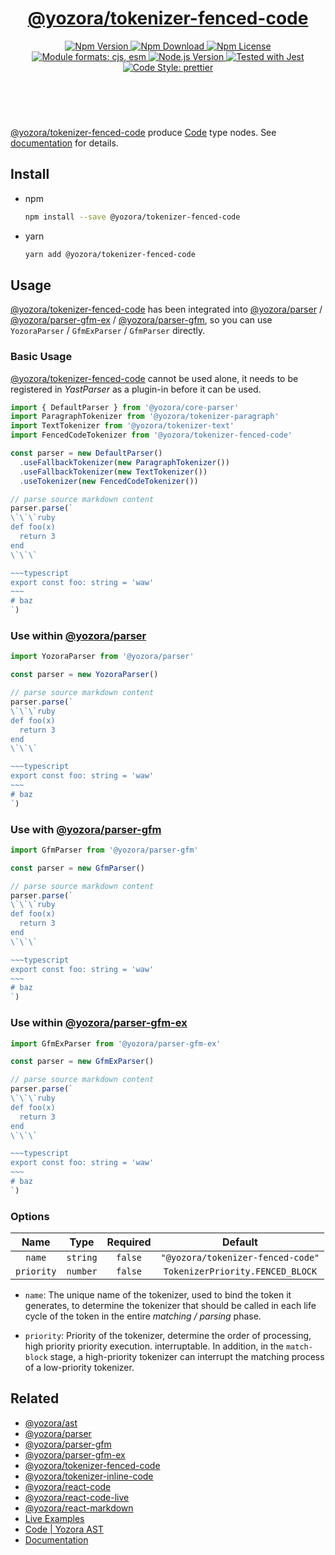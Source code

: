 <!-- :begin use tokenizer/banner -->

<header>
  <h1 align="center">
    <a href="https://github.com/yozorajs/yozora/tree/v2.3.4/tokenizers/fenced-code#readme">@yozora/tokenizer-fenced-code</a>
  </h1>
  <div align="center">
    <a href="https://www.npmjs.com/package/@yozora/tokenizer-fenced-code">
      <img
        alt="Npm Version"
        src="https://img.shields.io/npm/v/@yozora/tokenizer-fenced-code.svg"
      />
    </a>
    <a href="https://www.npmjs.com/package/@yozora/tokenizer-fenced-code">
      <img
        alt="Npm Download"
        src="https://img.shields.io/npm/dm/@yozora/tokenizer-fenced-code.svg"
      />
    </a>
    <a href="https://www.npmjs.com/package/@yozora/tokenizer-fenced-code">
      <img
        alt="Npm License"
        src="https://img.shields.io/npm/l/@yozora/tokenizer-fenced-code.svg"
      />
    </a>
    <a href="#install">
      <img
        alt="Module formats: cjs, esm"
        src="https://img.shields.io/badge/module_formats-cjs%2C%20esm-green.svg"
      />
    </a>
    <a href="https://github.com/nodejs/node">
      <img
        alt="Node.js Version"
        src="https://img.shields.io/node/v/@yozora/tokenizer-fenced-code"
      />
    </a>
    <a href="https://github.com/facebook/jest">
      <img
        alt="Tested with Jest"
        src="https://img.shields.io/badge/tested_with-jest-9c465e.svg"
      />
    </a>
    <a href="https://github.com/prettier/prettier">
      <img
        alt="Code Style: prettier"
        src="https://img.shields.io/badge/code_style-prettier-ff69b4.svg?style=flat-square"
      />
    </a>
  </div>
</header>
<br/>

<!-- :end -->

[@yozora/tokenizer-fenced-code] produce [Code][node-type] type nodes. See [documentation][docpage]
for details.

<!-- :begin use tokenizer/usage -->

## Install

- npm

  ```bash
  npm install --save @yozora/tokenizer-fenced-code
  ```

- yarn

  ```bash
  yarn add @yozora/tokenizer-fenced-code
  ```

## Usage

[@yozora/tokenizer-fenced-code][] has been integrated into [@yozora/parser][] /
[@yozora/parser-gfm-ex][] / [@yozora/parser-gfm][], so you can use `YozoraParser` / `GfmExParser` /
`GfmParser` directly.

### Basic Usage

[@yozora/tokenizer-fenced-code][] cannot be used alone, it needs to be registered in _YastParser_ as
a plugin-in before it can be used.

```typescript {4,9}
import { DefaultParser } from '@yozora/core-parser'
import ParagraphTokenizer from '@yozora/tokenizer-paragraph'
import TextTokenizer from '@yozora/tokenizer-text'
import FencedCodeTokenizer from '@yozora/tokenizer-fenced-code'

const parser = new DefaultParser()
  .useFallbackTokenizer(new ParagraphTokenizer())
  .useFallbackTokenizer(new TextTokenizer())
  .useTokenizer(new FencedCodeTokenizer())

// parse source markdown content
parser.parse(`
\`\`\`ruby
def foo(x)
  return 3
end
\`\`\`

~~~typescript
export const foo: string = 'waw'
~~~
# baz
`)
```

### Use within [@yozora/parser][]

```typescript
import YozoraParser from '@yozora/parser'

const parser = new YozoraParser()

// parse source markdown content
parser.parse(`
\`\`\`ruby
def foo(x)
  return 3
end
\`\`\`

~~~typescript
export const foo: string = 'waw'
~~~
# baz
`)
```

### Use with [@yozora/parser-gfm][]

```typescript
import GfmParser from '@yozora/parser-gfm'

const parser = new GfmParser()

// parse source markdown content
parser.parse(`
\`\`\`ruby
def foo(x)
  return 3
end
\`\`\`

~~~typescript
export const foo: string = 'waw'
~~~
# baz
`)
```

### Use within [@yozora/parser-gfm-ex][]

```typescript
import GfmExParser from '@yozora/parser-gfm-ex'

const parser = new GfmExParser()

// parse source markdown content
parser.parse(`
\`\`\`ruby
def foo(x)
  return 3
end
\`\`\`

~~~typescript
export const foo: string = 'waw'
~~~
# baz
`)
```

### Options

|    Name    |   Type   | Required |              Default              |
| :--------: | :------: | :------: | :-------------------------------: |
|   `name`   | `string` | `false`  | `"@yozora/tokenizer-fenced-code"` |
| `priority` | `number` | `false`  | `TokenizerPriority.FENCED_BLOCK`  |

- `name`: The unique name of the tokenizer, used to bind the token it generates, to determine the
  tokenizer that should be called in each life cycle of the token in the entire _matching / parsing_
  phase.

- `priority`: Priority of the tokenizer, determine the order of processing, high priority priority
  execution. interruptable. In addition, in the `match-block` stage, a high-priority tokenizer can
  interrupt the matching process of a low-priority tokenizer.

<!-- :end -->

## Related

- [@yozora/ast][]
- [@yozora/parser][]
- [@yozora/parser-gfm][]
- [@yozora/parser-gfm-ex][]
- [@yozora/tokenizer-fenced-code][]
- [@yozora/tokenizer-inline-code][]
- [@yozora/react-code][]
- [@yozora/react-code-live][]
- [@yozora/react-markdown][]
- [Live Examples][live-examples]
- [Code | Yozora AST][node-type]
- [Documentation][docpage]

[node-type]: http://yozora.guanghechen.com/docs/package/ast#code

<!-- :begin use tokenizer/definitions -->

[live-examples]: https://yozora.guanghechen.com/docs/package/tokenizer-fenced-code#live-examples
[docpage]: https://yozora.guanghechen.com/docs/package/tokenizer-fenced-code
[homepage]: https://github.com/yozorajs/yozora/tree/v2.3.4/tokenizers/fenced-code#readme
[gfm-spec]: https://github.github.com/gfm
[mdast-homepage]: https://github.com/syntax-tree/mdast
[@yozora/ast]: https://github.com/yozorajs/yozora/tree/v2.3.4/packages/ast#readme
[@yozora/ast-util]: https://github.com/yozorajs/yozora/tree/v2.3.4/packages/ast-util#readme
[@yozora/character]: https://github.com/yozorajs/yozora/tree/v2.3.4/packages/character#readme
[@yozora/eslint-config]:
  https://github.com/yozorajs/yozora/tree/release-2.x.x/packages/eslint-config#readme
[@yozora/core-parser]: https://github.com/yozorajs/yozora/tree/v2.3.4/packages/core-parser#readme
[@yozora/core-tokenizer]:
  https://github.com/yozorajs/yozora/tree/v2.3.4/packages/core-tokenizer#readme
[@yozora/invariant]: https://github.com/yozorajs/yozora/tree/v2.3.4/packages/invariant#readme
[@yozora/jest-for-tokenizer]:
  https://github.com/yozorajs/yozora/tree/release-2.x.x/packages/jest-for-tokenizer#readme
[@yozora/parser]: https://github.com/yozorajs/yozora/tree/v2.3.4/packages/parser#readme
[@yozora/parser-gfm]: https://github.com/yozorajs/yozora/tree/v2.3.4/packages/parser-gfm#readme
[@yozora/parser-gfm-ex]:
  https://github.com/yozorajs/yozora/tree/v2.3.4/packages/parser-gfm-ex#readme
[@yozora/template-tokenizer]:
  https://github.com/yozorajs/yozora/tree/release-2.x.x/packages/template-tokenizer#readme
[@yozora/tokenizer-admonition]:
  https://github.com/yozorajs/yozora/tree/v2.3.4/tokenizers/admonition#readme
[@yozora/tokenizer-autolink]:
  https://github.com/yozorajs/yozora/tree/v2.3.4/tokenizers/autolink#readme
[@yozora/tokenizer-autolink-extension]:
  https://github.com/yozorajs/yozora/tree/v2.3.4/tokenizers/autolink-extension#readme
[@yozora/tokenizer-blockquote]:
  https://github.com/yozorajs/yozora/tree/v2.3.4/tokenizers/blockquote#readme
[@yozora/tokenizer-break]: https://github.com/yozorajs/yozora/tree/v2.3.4/tokenizers/break#readme
[@yozora/tokenizer-definition]:
  https://github.com/yozorajs/yozora/tree/v2.3.4/tokenizers/definition#readme
[@yozora/tokenizer-delete]: https://github.com/yozorajs/yozora/tree/v2.3.4/tokenizers/delete#readme
[@yozora/tokenizer-ecma-import]:
  https://github.com/yozorajs/yozora/tree/v2.3.4/tokenizers/ecma-import#readme
[@yozora/tokenizer-emphasis]:
  https://github.com/yozorajs/yozora/tree/v2.3.4/tokenizers/emphasis#readme
[@yozora/tokenizer-fenced-block]:
  https://github.com/yozorajs/yozora/tree/v2.3.4/tokenizers/fenced-block#readme
[@yozora/tokenizer-fenced-code]:
  https://github.com/yozorajs/yozora/tree/v2.3.4/tokenizers/fenced-code#readme
[@yozora/tokenizer-footnote]:
  https://github.com/yozorajs/yozora/tree/v2.3.4/tokenizers/footnote#readme
[@yozora/tokenizer-footnote-definition]:
  https://github.com/yozorajs/yozora/tree/v2.3.4/tokenizers/footnote-definition#readme
[@yozora/tokenizer-footnote-reference]:
  https://github.com/yozorajs/yozora/tree/v2.3.4/tokenizers/footnote-reference#readme
[@yozora/tokenizer-heading]:
  https://github.com/yozorajs/yozora/tree/v2.3.4/tokenizers/heading#readme
[@yozora/tokenizer-html-block]:
  https://github.com/yozorajs/yozora/tree/v2.3.4/tokenizers/html-block#readme
[@yozora/tokenizer-html-inline]:
  https://github.com/yozorajs/yozora/tree/v2.3.4/tokenizers/html-inline#readme
[@yozora/tokenizer-image]: https://github.com/yozorajs/yozora/tree/v2.3.4/tokenizers/image#readme
[@yozora/tokenizer-image-reference]:
  https://github.com/yozorajs/yozora/tree/v2.3.4/tokenizers/image-reference#readme
[@yozora/tokenizer-indented-code]:
  https://github.com/yozorajs/yozora/tree/v2.3.4/tokenizers/indented-code#readme
[@yozora/tokenizer-inline-code]:
  https://github.com/yozorajs/yozora/tree/v2.3.4/tokenizers/inline-code#readme
[@yozora/tokenizer-inline-math]:
  https://github.com/yozorajs/yozora/tree/v2.3.4/tokenizers/inline-math#readme
[@yozora/tokenizer-link]: https://github.com/yozorajs/yozora/tree/v2.3.4/tokenizers/link#readme
[@yozora/tokenizer-link-reference]:
  https://github.com/yozorajs/yozora/tree/v2.3.4/tokenizers/link-reference#readme
[@yozora/tokenizer-list]: https://github.com/yozorajs/yozora/tree/v2.3.4/tokenizers/list#readme
[@yozora/tokenizer-math]: https://github.com/yozorajs/yozora/tree/v2.3.4/tokenizers/math#readme
[@yozora/tokenizer-paragraph]:
  https://github.com/yozorajs/yozora/tree/v2.3.4/tokenizers/paragraph#readme
[@yozora/tokenizer-setext-heading]:
  https://github.com/yozorajs/yozora/tree/v2.3.4/tokenizers/setext-heading#readme
[@yozora/tokenizer-table]: https://github.com/yozorajs/yozora/tree/v2.3.4/tokenizers/table#readme
[@yozora/tokenizer-text]: https://github.com/yozorajs/yozora/tree/v2.3.4/tokenizers/text#readme
[@yozora/tokenizer-thematic-break]:
  https://github.com/yozorajs/yozora/tree/v2.3.4/tokenizers/thematic-break#readme
[@yozora/react-admonition]:
  https://github.com/yozorajs/yozora-react/tree/main/packages/admonition#readme
[@yozora/react-blockquote]:
  https://github.com/yozorajs/yozora-react/tree/main/packages/blockquote#readme
[@yozora/react-break]: https://github.com/yozorajs/yozora-react/tree/main/packages/break#readme
[@yozora/react-delete]: https://github.com/yozorajs/yozora-react/tree/main/packages/delete#readme
[@yozora/react-emphasis]:
  https://github.com/yozorajs/yozora-react/tree/main/packages/emphasis#readme
[@yozora/react-code]: https://github.com/yozorajs/yozora-react/tree/main/packages/code#readme
[@yozora/react-code-live]:
  https://github.com/yozorajs/yozora-react/tree/main/packages/code-live#readme
[@yozora/react-footnote-definitions]:
  https://github.com/yozorajs/yozora-react/tree/main/packages/footnote-definitions#readme
[@yozora/react-footnote-reference]:
  https://github.com/yozorajs/yozora-react/tree/main/packages/footnote-reference#readme
[@yozora/react-heading]: https://github.com/yozorajs/yozora-react/tree/main/packages/heading#readme
[@yozora/react-image]: https://github.com/yozorajs/yozora-react/tree/main/packages/image#readme
[@yozora/react-inline-code]:
  https://github.com/yozorajs/yozora-react/tree/main/packages/inline-code#readme
[@yozora/react-inline-math]:
  https://github.com/yozorajs/yozora-react/tree/main/packages/inline-math#readme
[@yozora/react-link]: https://github.com/yozorajs/yozora-react/tree/main/packages/link#readme
[@yozora/react-list]: https://github.com/yozorajs/yozora-react/tree/main/packages/list#readme
[@yozora/react-list-item]:
  https://github.com/yozorajs/yozora-react/tree/main/packages/list-item#readme
[@yozora/react-markdown]:
  https://github.com/yozorajs/yozora-react/tree/main/packages/markdown#readme
[@yozora/react-math]: https://github.com/yozorajs/yozora-react/tree/main/packages/math#readme
[@yozora/react-paragraph]:
  https://github.com/yozorajs/yozora-react/tree/main/packages/paragraph#readme
[@yozora/react-strong]: https://github.com/yozorajs/yozora-react/tree/main/packages/strong#readme
[@yozora/react-table]: https://github.com/yozorajs/yozora-react/tree/main/packages/table#readme
[@yozora/react-text]: https://github.com/yozorajs/yozora-react/tree/main/packages/text#readme
[@yozora/react-thematic-break]:
  https://github.com/yozorajs/yozora-react/tree/main/packages/thematic-break#readme
[doc-live-examples/gfm]: https://yozora.guanghechen.com/docs/example/gfm
[doc-@yozora/ast]: https://yozora.guanghechen.com/docs/package/ast
[doc-@yozora/ast-util]: https://yozora.guanghechen.com/docs/package/ast-util
[doc-@yozora/core-parser]: https://yozora.guanghechen.com/docs/package/core-parser
[doc-@yozora/core-tokenizer]: https://yozora.guanghechen.com/docs/package/core-tokenizer
[doc-@yozora/parser]: https://yozora.guanghechen.com/docs/package/parser
[doc-@yozora/parser-gfm]: https://yozora.guanghechen.com/docs/package/parser-gfm
[doc-@yozora/parser-gfm-ex]: https://yozora.guanghechen.com/docs/package/parser-gfm-ex
[doc-@yozora/tokenizer-admonition]: https://yozora.guanghechen.com/docs/package/tokenizer-admonition
[doc-@yozora/tokenizer-autolink]: https://yozora.guanghechen.com/docs/package/tokenizer-autolink
[doc-@yozora/tokenizer-autolink-extension]:
  https://yozora.guanghechen.com/docs/package/tokenizer-autolink-extension
[doc-@yozora/tokenizer-blockquote]: https://yozora.guanghechen.com/docs/package/tokenizer-blockquote
[doc-@yozora/tokenizer-break]: https://yozora.guanghechen.com/docs/package/tokenizer-break
[doc-@yozora/tokenizer-delete]: https://yozora.guanghechen.com/docs/package/tokenizer-delete
[doc-@yozora/tokenizer-emphasis]: https://yozora.guanghechen.com/docs/package/tokenizer-emphasis
[doc-@yozora/tokenizer-fenced-code]:
  https://yozora.guanghechen.com/docs/package/tokenizer-fenced-code
[doc-@yozora/tokenizer-heading]: https://yozora.guanghechen.com/docs/package/tokenizer-heading
[doc-@yozora/tokenizer-html-block]: https://yozora.guanghechen.com/docs/package/tokenizer-html-block
[doc-@yozora/tokenizer-html-inline]:
  https://yozora.guanghechen.com/docs/package/tokenizer-html-inline
[doc-@yozora/tokenizer-image]: https://yozora.guanghechen.com/docs/package/tokenizer-image
[doc-@yozora/tokenizer-image-reference]:
  https://yozora.guanghechen.com/docs/package/tokenizer-image-reference
[doc-@yozora/tokenizer-indented-code]:
  https://yozora.guanghechen.com/docs/package/tokenizer-indented-code
[doc-@yozora/tokenizer-inline-code]:
  https://yozora.guanghechen.com/docs/package/tokenizer-inline-code
[doc-@yozora/tokenizer-inline-math]:
  https://yozora.guanghechen.com/docs/package/tokenizer-inline-math
[doc-@yozora/tokenizer-link]: https://yozora.guanghechen.com/docs/package/tokenizer-link
[doc-@yozora/tokenizer-definition]: https://yozora.guanghechen.com/docs/package/tokenizer-definition
[doc-@yozora/tokenizer-link-reference]:
  https://yozora.guanghechen.com/docs/package/tokenizer-link-reference
[doc-@yozora/tokenizer-list]: https://yozora.guanghechen.com/docs/package/tokenizer-list
[doc-@yozora/tokenizer-math]: https://yozora.guanghechen.com/docs/package/tokenizer-math
[doc-@yozora/tokenizer-paragraph]: https://yozora.guanghechen.com/docs/package/tokenizer-paragraph
[doc-@yozora/tokenizer-setext-heading]:
  https://yozora.guanghechen.com/docs/package/tokenizer-setext-heading
[doc-@yozora/tokenizer-table]: https://yozora.guanghechen.com/docs/package/tokenizer-table
[doc-@yozora/tokenizer-text]: https://yozora.guanghechen.com/docs/package/tokenizer-text
[doc-@yozora/tokenizer-thematic-break]:
  https://yozora.guanghechen.com/docs/package/tokenizer-thematic-break
[doc-@yozora/jest-for-tokenizer]: https://yozora.guanghechen.com/docs/package/jest-for-tokenizer
[doc-@yozora/parser-gfm]: https://yozora.guanghechen.com/docs/package/parser-gfm
[gfm-atx-heading]: https://github.github.com/gfm/#atx-heading
[gfm-autolink]: https://github.github.com/gfm/#autolinks
[gfm-autolink-extension]: https://github.github.com/gfm/#autolinks-extension-
[gfm-blockquote]: https://github.github.com/gfm/#block-quotes
[gfm-bullet-list]: https://github.github.com/gfm/#bullet-list
[gfm-delete]: https://github.github.com/gfm/#strikethrough-extension-
[gfm-emphasis]: https://github.github.com/gfm/#can-open-emphasis
[gfm-fenced-code]: https://github.github.com/gfm/#fenced-code-block
[gfm-hard-line-break]: https://github.github.com/gfm/#hard-line-break
[gfm-html-block]: https://github.github.com/gfm/#html-block
[gfm-html-inline]: https://github.github.com/gfm/#raw-html
[gfm-image]: https://github.github.com/gfm/#images
[gfm-image-reference]: https://github.github.com/gfm/#example-590
[gfm-indented-code]: https://github.github.com/gfm/#indented-code-block
[gfm-inline-code]: https://github.github.com/gfm/#code-span
[gfm-link]: https://github.github.com/gfm/#inline-link
[gfm-definition]: https://github.github.com/gfm/#link-reference-definition
[gfm-link-reference]: https://github.github.com/gfm/#reference-link
[gfm-list]: https://github.github.com/gfm/#lists
[gfm-list-item]: https://github.github.com/gfm/#list-items
[gfm-list-task-item]: https://github.github.com/gfm/#task-list-items-extension-
[gfm-paragraph]: https://github.github.com/gfm/#paragraph
[gfm-setext-heading]: https://github.github.com/gfm/#setext-heading
[gfm-soft-line-break]: https://github.github.com/gfm/#soft-line-breaks
[gfm-strong]: https://github.github.com/gfm/#can-open-strong-emphasis
[gfm-tab]: https://github.github.com/gfm/#tabs
[gfm-table]: https://github.github.com/gfm/#table
[gfm-text]: https://github.github.com/gfm/#soft-line-breaks
[gfm-thematic-break]: https://github.github.com/gfm/#thematic-break

<!-- :end -->
